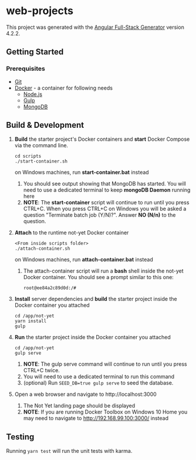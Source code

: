 # web-projects

This project was generated with the [Angular Full-Stack Generator](https://github.com/DaftMonk/generator-angular-fullstack) version 4.2.2.

## Getting Started

### Prerequisites

- [Git](https://git-scm.com/)
- [Docker](https://www.docker.com/) - a container for following needs 
    - [Node.js](https://nodejs.org) 
    - [Gulp](http://gulpjs.com/) 
    - [MongoDB](https://www.mongodb.org/)

## Build & Development

1. __Build__ the starter project's Docker containers and __start__ Docker Compose via the command line.
    ```
    cd scripts 
    ./start-container.sh
    ```
    on Windows machines, run __start-container.bat__ instead
    
    1. You should see output showing that MongoDB has started. 
    You will need to use a dedicated terminal to keep __mongoDB Daemon__ running here
    2. __NOTE__: The __start-container__ script will continue to run until you press CTRL+C. 
    When you press CTRL+C on Windows you will be asked a question "Terminate batch job (Y/N)?". Answer __NO (N/n)__ to the question.
    
          
2. __Attach__ to the runtime not-yet Docker container
    ```
    <From inside scripts folder>
    ./attach-container.sh
    ```
    on Windows machines, run __attach-container.bat__ instead
    
    1. The attach-container script will run a __bash__ shell inside the not-yet Docker container. You should see a prompt similar to this one:
        ```
        root@ee84a2c89d0d:/#
        ```
3. __Install__ server dependencies and __build__ the starter project inside the Docker container you attached
    ```
    cd /app/not-yet
    yarn install
    gulp
    ```
4. __Run__ the starter project inside the Docker container you attached
    ```
    cd /app/not-yet
    gulp serve
    ```
    1. __NOTE__: The gulp serve command will continue to run until you press CTRL+C twice. 
    2. You will need to use a dedicated terminal to run this command
    3. (optional) Run `SEED_DB=true gulp serve` to seed the database. 
5. Open a web browser and navigate to http://localhost:3000 
    1. The Not Yet landing page should be displayed
    2. __NOTE__: If you are running Docker Toolbox on Windows 10 Home you may need to navigate to http://192.168.99.100:3000/ instead

## Testing

Running `yarn test` will run the unit tests with karma.
